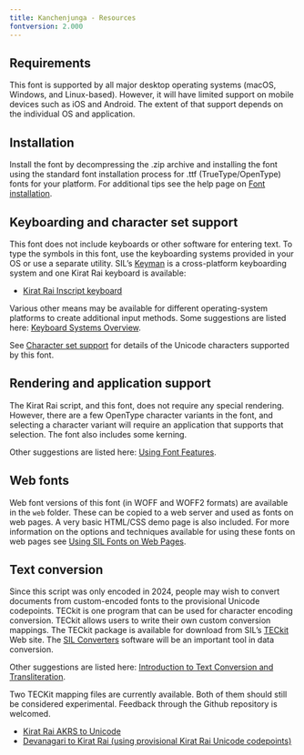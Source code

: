 ```yaml
---
title: Kanchenjunga - Resources
fontversion: 2.000
---
```


## Requirements

This font is supported by all major desktop operating systems (macOS, Windows, and Linux-based). However, it will have limited support on mobile devices such as iOS and Android. The extent of that support depends on the individual OS and application.

## Installation

Install the font by decompressing the .zip archive and installing the font using the standard font installation process for .ttf (TrueType/OpenType) fonts for your platform. For additional tips see the help page on [Font installation](https://software.sil.org/fonts/installation).

## Keyboarding and character set support

This font does not include keyboards or other software for entering text. To type the symbols in this font, use the keyboarding systems provided in your OS or use a separate utility. SIL’s [Keyman](https://keyman.com/) is a cross-platform keyboarding system and one Kirat Rai keyboard is available:

- [Kirat Rai Inscript keyboard](https://keyman.com/keyboards/kirat_rai_inscript)

Various other means may be available for different operating-system platforms to create additional input methods. Some suggestions are listed here: [Keyboard Systems Overview](https://scriptsource.org/entry/ytr8g8n6sw).

See [Character set support](charset.md) for details of the Unicode characters supported by this font.

## Rendering and application support

The Kirat Rai script, and this font, does not require any special rendering. However, there are a few OpenType character variants in the font, and selecting a character variant will require an application that supports that selection. The font also includes some kerning.

Other suggestions are listed here: [Using Font Features](https://software.sil.org/fonts/features/). 

## Web fonts

Web font versions of this font (in WOFF and WOFF2 formats) are available in the `web` folder. These can be copied to a web server and used as fonts on web pages. A very basic HTML/CSS demo page is also included. For more information on the options and techniques available for using these fonts on web pages see [Using SIL Fonts on Web Pages](https://software.sil.org/fonts/webfonts).

## Text conversion

Since this script was only encoded in 2024, people may wish to convert documents from custom-encoded fonts to the provisional Unicode codepoints. TECkit is one program that can be used for character encoding conversion. TECkit allows users to write their own custom conversion mappings. The TECkit package is available for download from SIL’s [TECkit](https://software.sil.org/teckit/) Web site. The [SIL Converters](https://software.sil.org/silconverters/) software will be an important tool in data conversion.

Other suggestions are listed here: [Introduction to Text Conversion and Transliteration](https://scriptsource.org/entry/xlzd6n5aqt).

Two TECKit mapping files are currently available. Both of them should still be considered experimental. Feedback through the Github repository is welcomed.

- [Kirat Rai AKRS to Unicode](https://github.com/silnrsi/wsresources/tree/master/scripts/Krai/legacy/kiratraifontnew/mappings)
- [Devanagari to Kirat Rai (using provisional Kirat Rai Unicode codepoints)](https://github.com/silnrsi/wsresources/tree/master/scripts/Krai/mappings)


